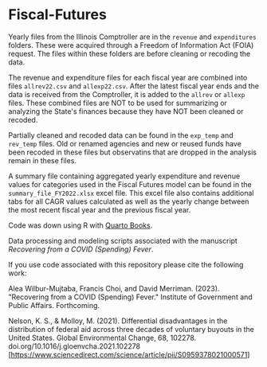# Fiscal-Futures

Yearly files from the Illinois Comptroller are in the `revenue` and `expenditures` folders. These were acquired through a Freedom of Information Act (FOIA) request. The files within these folders are before cleaning or recoding the data.

The revenue and expenditure files for each fiscal year are combined into files `allrev22.csv` and `allexp22.csv`. After the latest fiscal year ends and the data is received from the Comptroller, it is added to the `allrev` or `allexp` files. These combined files are NOT to be used for summarizing or analyzing the State's finances because they have NOT been cleaned or recoded.

Partially cleaned and recoded data can be found in the `exp_temp` and `rev_temp` files. Old or renamed agencies and new or reused funds have been recoded in these files but observatins that are dropped in the analysis remain in these files.

A summary file containing aggregated yearly expenditure and revenue values for categories used in the Fiscal Futures model can be found in the `summary_file_FY2022.xlsx` excel file. This excel file also contains additional tabs for all CAGR values calculated as well as the yearly change between the most recent fiscal year and the previous fiscal year.

Code was down using R with [Quarto Books](https://quarto.org/docs/faq/rmarkdown.html).

Data processing and modeling scripts associated with the manuscript *Recovering from a COVID (Spending) Fever*.

If you use code associated with this repository please cite the following work:

Alea Wilbur-Mujtaba, Francis Choi, and David Merriman. (2023). "Recovering from a COVID (Spending) Fever." Institute of Government and Public Affairs. Forthcoming.

Nelson, K. S., & Molloy, M. (2021). Differential disadvantages in the distribution of federal aid across three decades of voluntary buyouts in the United States. Global Environmental Change, 68, 102278. doi.org/10.1016/j.gloenvcha.2021.102278 \[<https://www.sciencedirect.com/science/article/pii/S0959378021000571>\]
